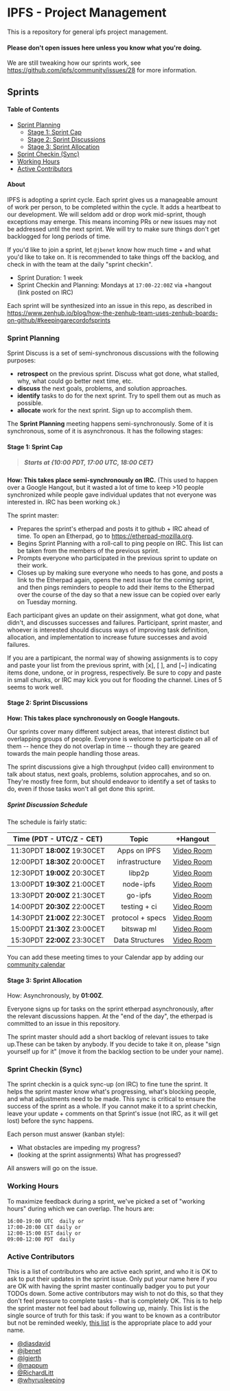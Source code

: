# IPFS - Project Management

This is a repository for general ipfs project management.

#### Please don't open issues here unless you know what you're doing.

We are still tweaking how our sprints work, see https://github.com/ipfs/community/issues/28 for more information.

## Sprints

#### Table of Contents

- [Sprint Planning](#sprint-planning)
  - [Stage 1: Sprint Cap](#stage-1-sprint-cap)
  - [Stage 2: Sprint Discussions](#stage-2-sprint-discussions)
  - [Stage 3: Sprint Allocation](#stage-3-sprint-allocation)
- [Sprint Checkin (Sync)](#sprint-checkin-sync)
- [Working Hours](#working-hours)
- [Active Contributors](#active-contributors)

#### About

IPFS is adopting a sprint cycle. Each sprint gives us a manageable amount of work per person, to be completed within the cycle. It adds a heartbeat to our development. We will seldom add or drop work mid-sprint, though exceptions may emerge. This means incoming PRs or new issues may not be addressed until the next sprint. We will try to make sure things don't get backlogged for long periods of time.

If you'd like to join a sprint, let `@jbenet` know how much time + and what you'd like to take on. It is recommended to take things off the backlog, and check in with the team at the daily "sprint checkin".

- Sprint Duration: 1 week
- Sprint Checkin and Planning: Mondays at `17:00-22:00Z` via +hangout (link posted on IRC)

Each sprint will be synthesized into an issue in this repo, as described in https://www.zenhub.io/blog/how-the-zenhub-team-uses-zenhub-boards-on-github/#keepingarecordofsprints

### Sprint Planning

Sprint Discuss is a set of semi-synchronous discussions with the following purposes:
- **retrospect** on the previous sprint. Discuss what got done, what stalled, why, what could go better next time, etc.
- **discuss** the next goals, problems, and solution approaches.
- **identify** tasks to do for the next sprint. Try to spell them out as much as possible.
- **allocate** work for the next sprint. Sign up to accomplish them.

The **Sprint Planning** meeting happens semi-synchronously. Some of it is synchronous, some of it is asynchronous. It has the following stages:

#### Stage 1: Sprint Cap

> ##### Starts at {10:00 PDT, 17:00 UTC, 18:00 CET}

**How: This takes place semi-synchronously on IRC.** (This used to happen over a Google Hangout, but it wasted a lot of time to keep >10 people synchronized while people gave individual updates that not everyone was interested in. IRC has been working ok.)

The sprint master:
- Prepares the sprint's etherpad and posts it to github + IRC ahead of time. To open an Etherpad, go to https://etherpad-mozilla.org.
- Begins Sprint Planning with a roll-call to ping people on IRC. This list can be taken from the members of the previous sprint.
- Prompts everyone who participated in the previous sprint to update on their work.
- Closes up by making sure everyone who needs to has gone, and posts a link to the Etherpad again, opens the next issue for the coming sprint, and then pings reminders to people to add their items to the Etherpad over the course of the day so that a new issue can be copied over early on Tuesday morning.

Each participant gives an update on their assignment, what got done, what didn't, and discusses successes and failures. Participant, sprint master, and whoever is interested should discuss ways of improving task definition, allocation, and implementation to increase future successes and avoid failures.

If you are a partipicant, the normal way of showing assignments is to copy and paste your list from the previous sprint, with [x], [ ],  and [~] indicating items done, undone, or in progress, respectively. Be sure to copy and paste in small chunks, or IRC may kick you out for flooding the channel. Lines of 5 seems to work well.

#### Stage 2: Sprint Discussions

**How: This takes place synchronously on Google Hangouts.**

Our sprints cover many different subject areas, that interest distinct but overlapping groups of people. Everyone is welcome to participate on all of them -- hence they do not overlap in time -- though they are geared towards the main people handling those areas.

The sprint discussions give a high throughput (video call) environment to talk about status, next goals, problems, solution approcahes, and so on. They're mostly free form, but should endeavor to identify a set of tasks to do, even if those tasks won't all get done this sprint.

##### Sprint Discussion Schedule

The schedule is fairly static:

Time (PDT - **UTC/Z** - CET) | Topic | +Hangout
:------------------------: | :---: | :------:
11:30PDT **18:00Z** 19:30CET | Apps on IPFS | [Video Room](https://plus.google.com/hangouts/_/grdn26fpdroghn5wa56mhpxz34a)
12:00PDT **18:30Z** 20:00CET | infrastructure | [Video Room](https://plus.google.com/hangouts/_/g6irrqkylecjoo2k7e7wzkkkgua)
12:30PDT **19:00Z** 20:30CET | libp2p | [Video Room](https://plus.google.com/hangouts/_/ipfslibp2p7g6jntijoxshfe3m2)
13:00PDT **19:30Z** 21:00CET | node-ipfs | [Video Room](https://plus.google.com/hangouts/_/gyafa4mpgz7g6jntijoxshfe3ma)
13:30PDT **20:00Z** 21:30CET | go-ipfs | [Video Room](https://plus.google.com/hangouts/_/g4hc3dnpdvwsklyfd2sxhkwbgqa)
14:00PDT **20:30Z** 22:00CET | testing + ci | [Video Room](https://plus.google.com/hangouts/_/gwn656w2cihn7lekdarfzhaquea)
14:30PDT **21:00Z** 22:30CET | protocol + specs | [Video Room](https://plus.google.com/hangouts/_/gxvjk6v6xrc64hcs44phm4c2qaa)
15:00PDT **21:30Z** 23:00CET | bitswap ml | [Video Room](https://plus.google.com/hangouts/_/grcpjefkp4fv4zqz3xe4ty3mbea)
15:30PDT **22:00Z** 23:30CET | Data Structures | [Video Room](https://plus.google.com/hangouts/_/g7slan3ecrylra7robofp53p6ia)

You can add these meeting times to your Calendar app by adding our [community calendar](https://calendar.google.com/calendar/embed?src=ipfs.io_eal36ugu5e75s207gfjcu0ae84@group.calendar.google.com&ctz=America/New_York)

#### Stage 3: Sprint Allocation

How: Asynchronously, by **01:00Z**.

Everyone signs up for tasks on the sprint etherpad asynchronously, after the relevant discussions happen. At the "end of the day", the etherpad is committed to an issue in this repository.

The sprint master should add a short backlog of relevant issues to take up.These can be taken by anybody. If you decide to take it on, please "sign yourself up for it" (move it from the backlog section to be under your name).

### Sprint Checkin (Sync)

The sprint checkin is a quick sync-up (on IRC) to fine tune the sprint. It helps the sprint master know what's progressing, what's blocking people, and what adjustments need to be made. This sync is critical to ensure the success of the sprint as a whole. If you cannot make it to a sprint checkin, leave your update + comments on that Sprint's issue (not IRC, as it will get lost) before the sync happens.

Each person must answer (kanban style):

- What obstacles are impeding my progress?
- (looking at the sprint assignments) What has progressed?

All answers will go on the issue.

### Working Hours

To maximize feedback during a sprint, we've picked a set of "working hours" during which we can overlap. The hours are:

```
16:00-19:00 UTC  daily or
17:00-20:00 CET daily or
12:00-15:00 EST daily or
09:00-12:00 PDT  daily
```

### Active Contributors

This is a list of contributors who are active each sprint, and who it is OK to ask to put their updates in the sprint issue. Only put your name here if you are OK with having the sprint master continually badger you to put your TODOs down. Some active contributors may wish to not do this, so that they don't feel pressure to complete tasks - that is completely OK. This is to help the sprint master not feel bad about following up, mainly. This list is the single source of truth for this task: if you want to be known as a contributor but not be reminded weekly, [this list](https://github.com/ipfs/community) is the appropriate place to add your name. 

* [@diasdavid](https://github.com/diasdavid)
* [@jbenet](https://github.com/jbenet)
* [@lgierth](https://github.com/lgierth)
* [@mappum](https://github.com/mappum)
* [@RichardLitt](https://github.com/RichardLitt)
* [@whyrusleeping](https://github.com/whyrusleeping)

